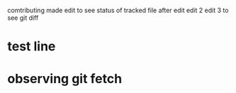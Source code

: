 comtributing
made edit to see status of tracked file after edit
edit 2
edit 3 to see git diff
# test line
# observing git fetch
